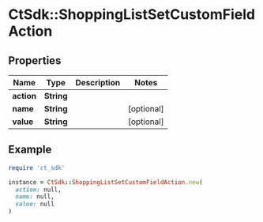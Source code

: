 # CtSdk::ShoppingListSetCustomFieldAction

## Properties

| Name | Type | Description | Notes |
| ---- | ---- | ----------- | ----- |
| **action** | **String** |  |  |
| **name** | **String** |  | [optional] |
| **value** | **String** |  | [optional] |

## Example

```ruby
require 'ct_sdk'

instance = CtSdk::ShoppingListSetCustomFieldAction.new(
  action: null,
  name: null,
  value: null
)
```

